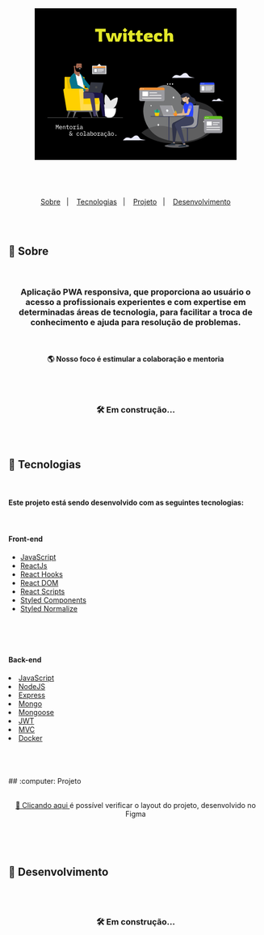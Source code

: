 <br/>
<h1 align="center">
  <img alt="Title" src=".github/twittech.png" width="400px" />
</h1>
<br/>
<br/>
<p align="center">
  <a href="#memo-sobre">Sobre</a>&nbsp;&nbsp;&nbsp;|&nbsp;&nbsp;&nbsp;
  <a href="#floppy_disk-tecnologias">Tecnologias</a>&nbsp;&nbsp;&nbsp;|&nbsp;&nbsp;&nbsp;
  <a href="#computer-projeto">Projeto</a>&nbsp;&nbsp;&nbsp;|&nbsp;&nbsp;&nbsp;
  <a href="#purple_heart-desenvolvimento">Desenvolvimento</a>
</p>
<br/>
<br/>

## :memo: Sobre
<br/>
<h3 align="center">Aplicação PWA responsiva, que proporciona ao usuário o acesso a profissionais experientes e com expertise em determinadas áreas de tecnologia, para facilitar a troca de conhecimento e ajuda para resolução de problemas.</h3>
<br/>

<h4 align="center">🌎  Nosso foco é estimular a colaboração e mentoria </h4>
<br/>
<br/>
<h3 align="center">🛠 Em construção...</h3>
<br/>
<br/>

## :floppy_disk: Tecnologias
<br/>
<h4>Este projeto está sendo desenvolvido com as seguintes tecnologias:</h4>
<br/>
<h4>Front-end</h4>
<ul>
  <li><a href="https://developer.mozilla.org/pt-BR/docs/Aprender/JavaScript" target="_blank">JavaScript</a></li>
  <li><a href="https://reactjs.org/" target="_blank">ReactJs</a></li>
  <li><a href="https://pt-br.reactjs.org/docs/hooks-intro.html" target="_blank">React Hooks</a></li>
  <li><a href="https://pt-br.reactjs.org/docs/react-dom.html" target="_blank">React DOM</a></li>
  <li><a href="https://github.com/facebook/create-react-app/tree/master/packages/react-scripts" target="_blank">React Scripts</a></li>
  <li><a href="https://styled-components.com/" target="_blank">Styled Components</a></li>
  <li><a href="https://www.npmjs.com/package/styled-normalize" target="_blank">Styled Normalize</a></li>
</ul>
<br/>
<br/>
<br/>
<h4>Back-end</h4>
<li><a href="https://developer.mozilla.org/pt-BR/docs/Aprender/JavaScript" target="_blank">JavaScript</a></li>
  <li><a href="https://nodejs.org/en/" target="_blank">NodeJS</a></li>
  <li><a href="https://expressjs.com/pt-br/" target="_blank">Express</a></li>
  <li><a href="https://www.mongodb.com/1" target="_blank">Mongo</a></li>
  <li><a href="https://mongoosejs.com/docs/models.html" target="_blank">Mongoose</a></li>
  <li><a href="https://jwt.io/" target="_blank">JWT</a></li>
  <li><a href="https://pt.wikipedia.org/wiki/MVC" target="_blank">MVC</a></li>
  <li><a href="https://www.docker.com/" target="_blank">Docker</a></li>
<br/>
<br/>
<br/>
<br/>
## :computer: Projeto
<br/>
<br/>
<p align="center">
<a  href="https://www.figma.com/file/SjyijWyCQVv1L0QiByADc8/Twittech?node-id=0%3A1" target="_blank">🎨  Clicando aqui </a> é possível verificar o layout do projeto, desenvolvido no Figma</p>
<br/>
<br/>
<br/>

## :purple_heart: Desenvolvimento
<br/>
<br/>
 <h3 align="center">🛠 Em construção...</h3>
<br/>
<br/>